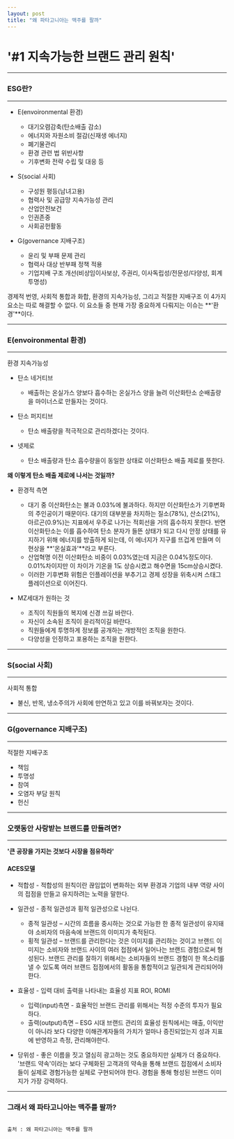 ```yaml
---
layout: post
title: "왜 파타고니아는 맥주를 팔까"
---
```


# '#1 지속가능한 브랜드 관리 원칙'

---

### **ESG**란?

---

* E(envoironmental 환경)
  * 대기오렴감축(탄소배출 감소)
  * 에너지와 자원소비 절감(신재생 에너지)
  * 폐기물관리
  * 환경 관련 법 위반사항
  * 기후변화 전략 수립 및 대응 등
  
  
* S(social 사회)
  * 구성원 평등(남녀고용)
  * 협력사 및 공급망 지속가능성 관리
  * 산업안전보건
  * 인권존중
  * 사회공헌활동
  
  
* G(governance 지배구조)
  * 윤리 및 부패 문제 관리
  * 협력사 대상 반부패 정책 적용
  * 기업지배 구조 개선(비상임이사보상, 주권리, 이사독립성/전문성/다양성, 회계투명성)
 
 
경제적 번영, 사회적 통합과 화합, 환경의 지속가능성, 그리고 적절한 지배구조 이 4가지 요소는 따로 해결할 수 없다.
이 요소들 중 현재 가장 중요하게 다뤄지는 이슈는 **'환경'**이다.
 
---

### E(envoironmental 환경)

---

환경 지속가능성

* 탄소 네거티브
  * 배출하는 온실가스 양보다 흡수하는 온실가스 양을 늘려 이산화탄소 순배출량을 마이너스로 만들자는 것이다.
 
 
* 탄소 퍼지티브
  * 탄소 배출량을 적극적으로 관리하겠다는 것이다. 
  
  
* 넷제로
  * 탄소 배출량과 탄소 흡수량을이 동일한 상태로 이산화탄소 배출 제로를 뜻한다.
  
  
**왜 이렇게 탄소 배출 제로에 나서는 것일까?**


* 환경적 측면
  * 대기 중 이산화탄소는 불과 0.03%에 불과하다. 하지만 이산화탄소가 기후변화의 주인공이기 때문이다.
    대기의 대부분을 차지하는 질소(78%), 산소(21%), 아르곤(0.9%)는 지표에서 우주로 나가는 적회선을 거의 흡수하지 못한다.
    반면 이산화탄소는 이를 흡수하여 탄소 분자가 들뜬 상태가 되고 다시 안정 상태를 유지하기 위해 에너지를 방출하게 되는데, 
    이 에너지가 지구를 뜨겁게 만들며 이 현상을 **'온실효과'**라고 부른다.
  * 산업혁명 이전 이산화탄소 비중이 0.03%였는데 지금은 0.04%정도이다. 0.01%차이지만 이 차이가 기온을 1도 상승시켰고
    해수면을 15cm상승시켰다.
  * 이러한 기후변화 위험은 인플레이션을 부추기고 경제 성장을 위축시켜 스태그플레이션으로 이어진다.


* MZ세대가 원하는 것
  * 조직이 직원들의 복지에 신경 쓰길 바란다.
  * 자신이 소속된 조직이 윤리적이길 바란다.
  * 직원들에게 투명하게 정보를 공개하는 개방적인 조직을 원한다.
  * 다양성을 인정하고 포용하는 조직을 원한다.
  
---

### S(social 사회)

---

사회적 통합

* 불신, 반목, 냉소주의가 사회에 만연하고 있고 이를 바꿔보자는 것이다.

---

### G(governance 지배구조)

---

적절한 지배구조

* 책임
* 투명성
* 참여
* 오염자 부담 원칙
* 헌신

---

### 오랫동안 사랑받는 브랜드를 만들려면?

---

**'큰 공장을 가지는 것보다 시장을 점유하라'**

#### **ACES모델**
* 적합성 - 적합성의 원칙이란 끊임없이 변화하는 외부 환경과 기업의 내부 역량 사이의 접점을 만들고 유지하려는 노력을 말한다.


* 일관성 - 종적 일관성과 횡적 일관성으로 나뉜다.
  * 종적 일관성 – 시간의 흐름을 중시하는 것으로 가능한 한 종적 일관성이 유지돼야 소비자의 마음속에 브랜드의 이미지가 축적된다.
  * 횡적 일관성 – 브랜드를 관리한다는 것은 이미지를 관리하는 것이고 브랜드 이미지는 소비자와 브랜드 사이의 여러 접점에서 일어나는 
                 브랜드 경험으로써 형성된다. 브랜드 관리를 잘하기 위해서는 소비자들의 브랜드 경험이 한 목소리를 낼 수 있도록 
                 여러 브랜드 접점에서의 활동을 통합적이고 일관되게 관리되어야 한다.


* 효율성 - 입력 대비 출력을 나타내는 효율성 지표 ROI, ROMI
  * 입력(input)측면 - 효율적인 브랜드 관리를 위해서는 적정 수준의 투자가 필요하다.
  * 출력(output)측면 – ESG 시대 브랜드 관리의 효율성 원칙에서는 매출, 이익만이 아니라 보다 다양한 이해관계자들의 가치가 
                      얼마나 증진되었는지 성과 지표에 반영하고 측정, 관리해야한다.


* 당위성 - 좋은 이름을 짓고 열심히 광고하는 것도 중요하지만 실체가 더 중요하다. 
          '브랜드 약속'이라는 보다 구체화된 고객과의 약속을 통해 브랜드 접점에서 소비자들이 실제로 경험가능한 실체로 구현되어야 한다. 
          경험을 통해 형성된 브랜드 이미지가 가장 강력하다.
          
---

### **그래서 왜 파타고니아는 맥주를 팔까?**



                                                                                                                                      출처 : 왜 파타고니아는 맥주를 팔까
